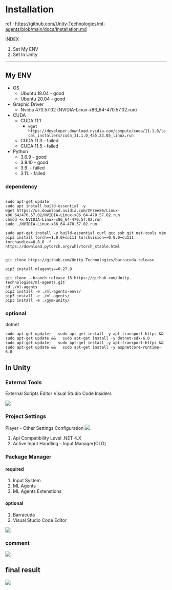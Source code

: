 # Installation

ref : https://github.com/Unity-Technologies/ml-agents/blob/main/docs/Installation.md

INDEX
1. Set My ENV
2. Set In Unity


---

## My ENV
* OS
  * Ubuntu 18.04 - good
  * Ubuntu 20.04 - good
* Graphic Driver
  * Nvidia 470.57.02 (NVIDIA-Linux-x86_64-470.57.02.run)
* CUDA
  * CUDA 11.1
    * `wget https://developer.download.nvidia.com/compute/cuda/11.1.0/local_installers/cuda_11.1.0_455.23.05_linux.run`
  * CUDA 11.3 - failed
  * CUDA 11.5 - failed
* Python
  * 3.6.9 - good
  * 3.8.10 - good
  * 3.9. - failed
  * 3.11. - failed


### dependency
```

sudo apt-get update
sudo apt install build-essential -y
wget https://us.download.nvidia.com/XFree86/Linux-x86_64/470.57.02/NVIDIA-Linux-x86_64-470.57.02.run
chmod +x NVIDIA-Linux-x86_64-470.57.02.run
sudo ./NVIDIA-Linux-x86_64-470.57.02.run

sudo apt-get install -y build-essential curl gcc ssh git net-tools vim
pip3 install torch==1.8.0+cu111 torchvision==0.9.0+cu111 torchaudio==0.8.0 -f https://download.pytorch.org/whl/torch_stable.html

   
git clone https://github.com/Unity-Technologies/barracuda-release

pip3 install mlagents==0.27.0

git clone --branch release_18 https://github.com/Unity-Technologies/ml-agents.git
cd ./ml-agents
pip3 install -e ./ml-agents-envs/
pip3 install -e ./ml-agents/
pip3 install -e ./gym-unity/

```

### optional

dotnet
```
sudo apt-get update;   sudo apt-get install -y apt-transport-https &&   sudo apt-get update &&   sudo apt-get install -y dotnet-sdk-6.0
sudo apt-get update;   sudo apt-get install -y apt-transport-https &&   sudo apt-get update &&   sudo apt-get install -y aspnetcore-runtime-6.0
```



## In Unity

### External Tools

External Scripts Editor Visual Studio Code Insiders

![](https://user-images.githubusercontent.com/8021479/145763001-67d72e9f-9fdf-4432-83b8-32ecafac7afd.png)


### Project Settings

Player - Other Settings Configuration
![](https://user-images.githubusercontent.com/8021479/145762239-0a8e4fe6-da82-4bca-a0e0-295a84106066.png)

1. Api Compatibility Level .NET 4.X
2. Active Input Handling - Input Manager(OLD)

### Package Manager 

#### required
1. Input System
2. ML Agents
3. ML Agents Extenstions

#### optional
1. Barracuda
2. Visual Studio Code Editor

![](https://user-images.githubusercontent.com/8021479/145762158-0a2540a6-ba60-4cad-b455-895784871c22.png)



### comment
![](https://user-images.githubusercontent.com/8021479/145761529-dcf9f700-1d5f-47b4-972e-e3178f89dc9d.png)



## final result


![](https://user-images.githubusercontent.com/8021479/145761527-a52be307-c210-4436-ab06-7e7cb37f64ba.png)
